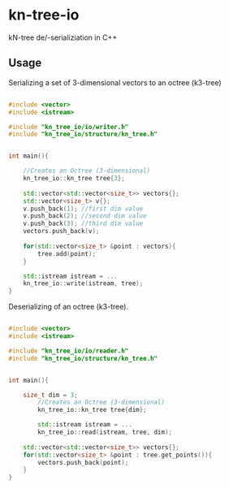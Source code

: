 # kn-tree-io
kN-tree  de/-serializiation in C++ 


## Usage

Serializing a set of 3-dimensional vectors to an octree (k3-tree)

```C++

#include <vector>
#include <istream>

#include "kn_tree_io/io/writer.h"
#include "kn_tree_io/structure/kn_tree.h"


int main(){

	//Creates an Octree (3-dimensional)
	kn_tree_io::kn_tree tree{3};
	
	std::vector<std::vector<size_t>> vectors{};
	std::vector<size_t> v{};
	v.push_back(1); //first dim value
	v.push_back(2); //second dim value
	v.push_back(3); //third dim value
	vectors.push_back(v);
	
	for(std::vector<size_t> &point : vectors){
		tree.add(point);
	}

	std::istream istream = ...
	kn_tree_io::write(istream, tree);
}

```

Deserializing of an octree (k3-tree). 

```C++

#include <vector>
#include <istream>

#include "kn_tree_io/io/reader.h"
#include "kn_tree_io/structure/kn_tree.h"


int main(){

	size_t dim = 3;
        //Creates an Octree (3-dimensional)
        kn_tree_io::kn_tree tree{dim};

        std::istream istream = ...
        kn_tree_io::read(istream, tree, dim);
	
	std::vector<std::vector<size_t>> vectors{};	
	for(std::vector<size_t> &point : tree.get_points()){
		vectors.push_back(point);
	}
}


```



